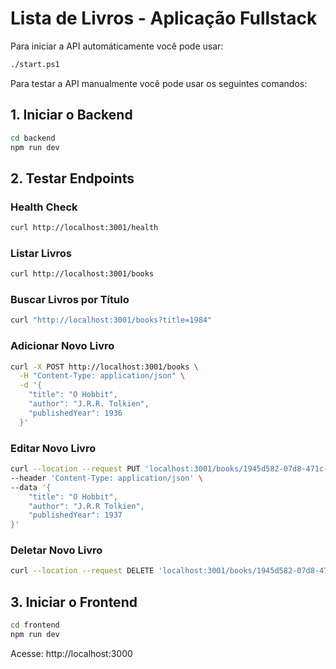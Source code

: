 # Lista de Livros - Aplicação Fullstack
Para iniciar a API automáticamente você pode usar:

```bash
./start.ps1
```

Para testar a API manualmente você pode usar os seguintes comandos:

## 1. Iniciar o Backend
```bash
cd backend
npm run dev
```

## 2. Testar Endpoints

### Health Check
```bash
curl http://localhost:3001/health
```

### Listar Livros
```bash
curl http://localhost:3001/books
```

### Buscar Livros por Título
```bash
curl "http://localhost:3001/books?title=1984"
```

### Adicionar Novo Livro
```bash
curl -X POST http://localhost:3001/books \
  -H "Content-Type: application/json" \
  -d '{
    "title": "O Hobbit",
    "author": "J.R.R. Tolkien",
    "publishedYear": 1936
  }'
```

### Editar Novo Livro
```bash
curl --location --request PUT 'localhost:3001/books/1945d582-07d8-471c-b5c3-e9785dd601b1' \
--header 'Content-Type: application/json' \
--data '{
    "title": "O Hobbit",
    "author": "J.R.R Tolkien",
    "publishedYear": 1937
}'
```

### Deletar Novo Livro
```bash
curl --location --request DELETE 'localhost:3001/books/1945d582-07d8-471c-b5c3-e9785dd601b1'
```

## 3. Iniciar o Frontend
```bash
cd frontend
npm run dev
```

Acesse: http://localhost:3000
